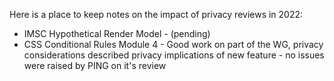 Here is a place to keep notes on the impact of privacy reviews in 2022:
* IMSC Hypothetical Render Model - (pending)
* CSS Conditional Rules Module 4 - Good work on part of the WG, privacy considerations described privacy implications of new feature - no issues were raised by PING on it's review
